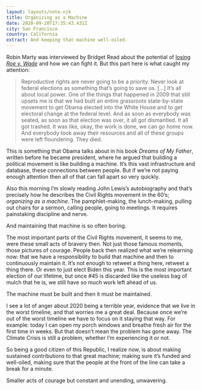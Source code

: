 ```yaml
---
layout: layouts/note.njk
title: Organizing as a Machine
date: 2020-09-20T17:35:43.431Z
city: San Francisco
country: California
extract: And keeping that machine well-oiled.
---
```


Robin Marty was interviewed by Bridget Read about the potential of [losing _Roe v. Wade_](https://www.thecut.com/2020/09/ruth-bader-ginsburg-roe-v-wade-overturned-what-to-do.html) and how we can fight it. But this part here is what caught my attention:

> Reproductive rights are never going to be a priority. Never look at federal elections as something that’s going to save us. [...] It’s all about local power. One of the things that happened in 2009 that still upsets me is that we had built an entire grassroots state-by-state movement to get Obama elected into the White House and to get electoral change at the federal level. And as soon as everybody was seated, as soon as that election was over, it all got dismantled. It all got trashed. It was like, okay, the work is done, we can go home now. And everybody took away their resources and all of these groups were left floundering. They died.

This is something that Obama talks about in his book _Dreams of My Father_, written before he became president, where he argued that building a political movement is like building a machine. It’s this vast infrastructure and database, these connections between people. But if we’re not paying enough attention then all of that can fall apart so very quickly.

Also this morning I’m slowly reading John Lewis’s autobiography and that’s precisely how he describes the Civil Rights movement in the 60’s; _organizing as a machine_. The pamphlet-making, the lunch-making, pulling out chairs for a sermon, calling people, going to meetings. It requires painstaking discipline and nerve.

And maintaining that machine is so often boring.

The most important parts of the Civil Rights movement, it seems to me, were these small acts of bravery then. Not just those famous moments, those pictures of courage. People back then realized what we’re relearning now: that we have a responsibility to build that machine and then to continuously maintain it. It’s not enough to retweet a thing here, retweet a thing there. Or even to just elect Biden this year. This is the most important election of our lifetime, but once #45 is discarded like the useless bag of mulch that he is, we still have so much work left ahead of us.

The machine must be built and then it must be maintained.

I see a lot of anger about 2020 being a terrible year, evidence that we live in the worst timeline, and that worries me a great deal. Because once we’re out of the worst timeline we have to focus on it staying that way. For example: today I can open my porch windows and breathe fresh air for the first time in weeks. But that doesn’t mean the problem has gone away. The Climate Crisis is still a problem, whether I’m experiencing it or not.

So being a good citizen of this Republic, I realize now, is about making sustained contributions to that great machine; making sure it’s funded and well-oiled, making sure that the people at the front of the line can take a break for a minute.

Smaller acts of courage but constant and unending, unwavering.
